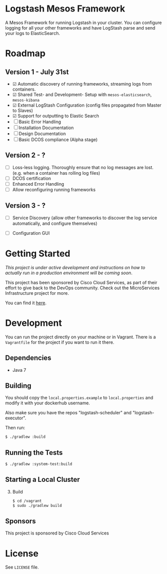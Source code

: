 # Logstash Mesos Framework

A Mesos Framework for running Logstash in your cluster. You can configure logging for all your
other frameworks and have LogStash parse and send your logs to ElasticSearch.


# Roadmap

## Version 1 - July 31st

- ☑ Automatic discovery of running frameworks, streaming logs from containers.
- ☑ Shared Test- and Development- Setup with `mesos-elasticsearch`, `mesos-kibana`
- ☑ External LogStash Configuration (config files propagated from Master to Slaves)
- ☑ Support for outputting to Elastic Search
- ☐ Basic Error Handling
- ☐ Installation Documentation
- ☐ Design Documentation
- ☐ Basic DCOS compliance (Alpha stage)

## Version 2 - ?

- ☐ Loss-less logging. Thoroughly ensure that no log messages are lost. (e.g. when a container has rolling log files)
- ☐ DCOS certification
- ☐ Enhanced Error Handling
- ☐ Allow reconfiguring running frameworks

## Version 3 - ?

- ☐ Service Discovery (allow other frameworks to discover the log service automatically, and configure themselves)

- ☐ Configuration GUI

# Getting Started

*This project is under active development and instructions on how to actually run in a production
environment will be coming soon*.

This project has been sponsored by Cisco Cloud Services, as part of their effort to give back to the DevOps
community. Check out the MicroServices Infrastructure project for more.

You can find it [here](https://github.com/CiscoCloud/microservices-infrastructure).

# Development

You can run the project directly on your machine or in Vagrant.
There is a `Vagrantfile` for the project if you want to run it there.

## Dependencies

- Java 7

## Building

You should copy the `local.properties.example` to `local.properties` and modify it with
your dockerhub username.

Also make sure you have the repos "logstash-scheduler" and "logstash-executor".

Then run:

```bash
$ ./gradlew :build
```

## Running the Tests

```bash
$ ./gradlew :system-test:build
```

## Starting a Local Cluster

3. Build

    ```bash
    $ cd /vagrant
    $ sudo ./gradlew build
    ```

## Sponsors
This project is sponsored by Cisco Cloud Services


# License

See `LICENSE` file.
